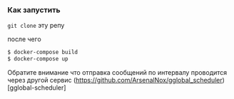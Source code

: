 ### Как запустить 

```git clone``` эту репу

после чего 
```bash
$ docker-compose build
$ docker-compose up
```

Обратите внимание что отправка сообщений по интервалу проводится через другой сервис (https://github.com/ArsenalNox/gglobal_scheduler)[gglobal-scheduler]
